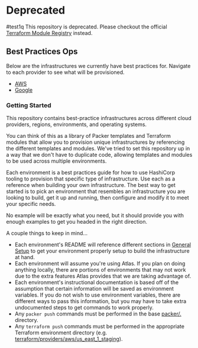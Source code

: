 # Deprecated
#test1q
This repository is deprecated. Please checkout the official [Terraform Module Registry](https://registry.terraform.io) instead.

## Best Practices Ops

Below are the infrastructures we currently have best practices for. Navigate to each provider to see what will be provisioned.

- [AWS](terraform/providers/aws/README.md)
- [Google](terraform/providers/google/README.md)

### Getting Started

This repository contains best-practice infrastructures across different cloud providers, regions, environments, and operating systems.

You can think of this as a library of Packer templates and Terraform modules that allow you to provision unique infrastructures by referencing the different templates and modules. We've tried to set this repository up in a way that we don't have to duplicate code, allowing templates and modules to be used across multiple environments.

Each environment is a best practices guide for how to use HashiCorp tooling to provision that specific type of infrastructure. Use each as a reference when building your own infrastructure. The best way to get started is to pick an environment that resembles an infrastructure you are looking to build, get it up and running, then configure and modify it to meet your specific needs.

No example will be exactly what you need, but it should provide you with enough examples to get you headed in the right direction.

A couple things to keep in mind...

- Each environment's README will reference different sections in [General Setup](https://github.com/hashicorp/atlas-examples/blob/master/setup/general.md) to get your environment properly setup to build the infrastructure at hand.
- Each environment will assume you're using Atlas. If you plan on doing anything locally, there are portions of environments that may not work due to the extra features Atlas provides that we are taking advantage of.
- Each environment's instructional documentation is based off of the assumption that certain information will be saved as environment variables. If you do not wish to use environment variables, there are different ways to pass this information, but you may have to take extra undocumented steps to get commands to work properly.
- Any `packer push` commands must be performed in the base [packer/.](packer) directory.
- Any `terraform push` commands must be performed in the appropriate Terraform environment directory (e.g. [terraform/providers/aws/us\_east\_1\_staging](terraform/providers/aws/us_east_1_staging)).
